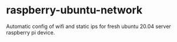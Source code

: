 # raspberry-ubuntu-network
Automatic config of wifi and static ips for fresh ubuntu 20.04 server raspberry pi device.
